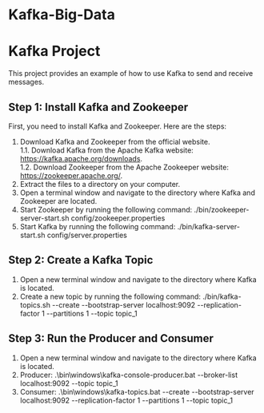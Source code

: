 # Kafka-Big-Data

# Kafka Project
This project provides an example of how to use Kafka to send and receive messages.

## Step 1: Install Kafka and Zookeeper
First, you need to install Kafka and Zookeeper. Here are the steps:  
1. Download Kafka and Zookeeper from the official website.   
     1.1. Download Kafka from the Apache Kafka website: https://kafka.apache.org/downloads.  
     1.2. Download Zookeeper from the Apache Zookeeper website: https://zookeeper.apache.org/.
2. Extract the files to a directory on your computer.
3. Open a terminal window and navigate to the directory where Kafka and Zookeeper are located.
4. Start Zookeeper by running the following command: ./bin/zookeeper-server-start.sh config/zookeeper.properties
5. Start Kafka by running the following command: ./bin/kafka-server-start.sh config/server.properties

## Step 2: Create a Kafka Topic
1. Open a new terminal window and navigate to the directory where Kafka is located.
2. Create a new topic by running the following command: ./bin/kafka-topics.sh --create --bootstrap-server localhost:9092 --replication-factor 1 --partitions 1 --topic topic_1

## Step 3: Run the Producer and Consumer
1. Open a new terminal window and navigate to the directory where Kafka is located.
2. Producer: .\bin\windows\kafka-console-producer.bat --broker-list localhost:9092 --topic topic_1
3. Consumer: .\bin\windows\kafka-topics.bat --create --bootstrap-server localhost:9092 --replication-factor 1 --partitions 1 --topic topic_1
